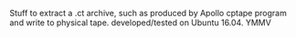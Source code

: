 Stuff to extract a .ct archive, such as produced by Apollo cptape program and write to physical tape.
developed/tested on Ubuntu 16.04. YMMV

